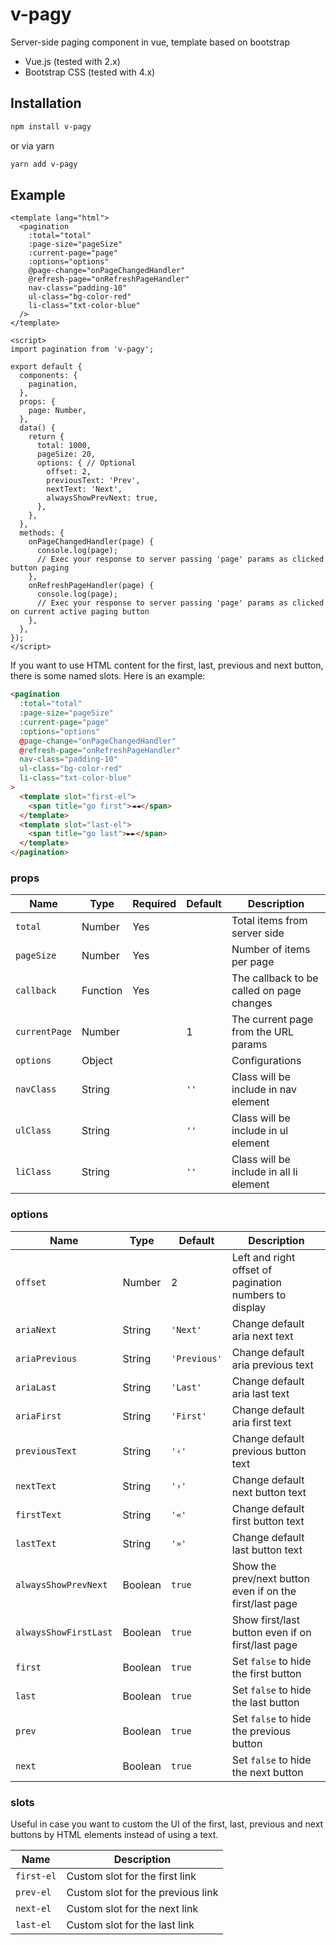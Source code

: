 # v-pagy

Server-side paging component in vue, template based on bootstrap

- Vue.js (tested with 2.x)
- Bootstrap CSS (tested with 4.x)

## Installation
```sh
npm install v-pagy
```
or via yarn
```sh
yarn add v-pagy
```

## Example
```vue
<template lang="html">
  <pagination
    :total="total"
    :page-size="pageSize"
    :current-page="page"
    :options="options"
    @page-change="onPageChangedHandler"
    @refresh-page="onRefreshPageHandler"
    nav-class="padding-10"
    ul-class="bg-color-red"
    li-class="txt-color-blue"
  />
</template>

<script>
import pagination from 'v-pagy';

export default {
  components: {
    pagination,
  },
  props: {
    page: Number,
  },
  data() {
    return {
      total: 1000,
      pageSize: 20,
      options: { // Optional
        offset: 2,
        previousText: 'Prev',
        nextText: 'Next',
        alwaysShowPrevNext: true,
      },
    },
  },
  methods: {
    onPageChangedHandler(page) {
      console.log(page);
      // Exec your response to server passing 'page' params as clicked button paging
    },
    onRefreshPageHandler(page) {
      console.log(page);
      // Exec your response to server passing 'page' params as clicked on current active paging button
    },
  },
});
</script>
```

If you want to use HTML content for the first, last, previous and next button, there is some named slots. Here is an example:

```html
<pagination
  :total="total"
  :page-size="pageSize"
  :current-page="page"
  :options="options"
  @page-change="onPageChangedHandler"
  @refresh-page="onRefreshPageHandler"
  nav-class="padding-10"
  ul-class="bg-color-red"
  li-class="txt-color-blue"
>
  <template slot="first-el">
    <span title="go first">◄◄</span>
  </template>
  <template slot="last-el">
    <span title="go last">►►</span>
  </template>
</pagination>
```

### props
| Name | Type | Required | Default | Description |
|---|---|---|---|---|
| `total` | Number | Yes |  | Total items from server side |
| `pageSize` | Number | Yes |  | Number of items per page |
| `callback` | Function | Yes |  | The callback to be called on page changes |
| `currentPage` | Number |  | 1 | The current page from the URL params |
| `options` | Object |  |  | Configurations |
| `navClass` | String |  | `''` | Class will be include in nav element |
| `ulClass` | String |  | `''` | Class will be include in ul element |
| `liClass` | String |  | `''` | Class will be include in all li element |

### options
| Name | Type | Default | Description |
|---|---|---|---|
| `offset` | Number | 2 | Left and right offset of pagination numbers to display |
| `ariaNext` | String | `'Next'` | Change default aria next text |
| `ariaPrevious` | String | `'Previous'` | Change default aria previous text |
| `ariaLast` | String | `'Last'` | Change default aria last text |
| `ariaFirst` | String | `'First'` | Change default aria first text |
| `previousText` | String | `'‹'` | Change default previous button text |
| `nextText` | String | `'›'` | Change default next button text |
| `firstText` | String | `'«'` | Change default first button text |
| `lastText` | String | `'»'` | Change default last button text |
| `alwaysShowPrevNext` | Boolean | `true` | Show the prev/next button even if on the first/last page |
| `alwaysShowFirstLast` | Boolean | `true` | Show first/last button even if on first/last page |
| `first` | Boolean | `true` | Set `false` to hide the first button |
| `last` | Boolean | `true` | Set `false` to hide the last button |
| `prev` | Boolean | `true` | Set `false` to hide the previous button |
| `next` | Boolean | `true` | Set `false` to hide the next button |

### slots
Useful in case you want to custom the UI of the first, last, previous and next buttons by HTML elements instead of using a text.

| Name | Description |
|---|---|
| `first-el` | Custom slot for the first link |
| `prev-el` | Custom slot for the previous link |
| `next-el` | Custom slot for the next link |
| `last-el` | Custom slot for the last link |

